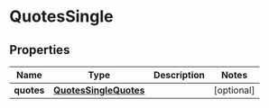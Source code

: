 # QuotesSingle

## Properties
Name | Type | Description | Notes
------------ | ------------- | ------------- | -------------
**quotes** | [**QuotesSingleQuotes**](QuotesSingleQuotes.md) |  |  [optional]
